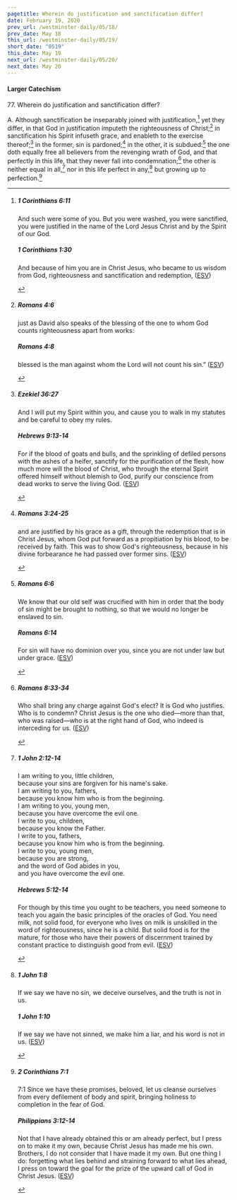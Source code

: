 ```yaml
---
pagetitle: Wherein do justification and sanctification differ?
date: February 19, 2020
prev_url: /westminster-daily/05/18/
prev_date: May 18
this_url: /westminster-daily/05/19/
short_date: "0519"
this_date: May 19
next_url: /westminster-daily/05/20/
next_date: May 20
---
```


#### Larger Catechism

77\. Wherein do justification and sanctification differ?

A. Although sanctification be inseparably joined with justification,[^fnref:wlc1] yet they differ, in that God in justification imputeth the righteousness of Christ;[^fnref:wlc2] in sanctification his Spirit infuseth grace, and enableth to the exercise thereof;[^fnref:wlc3] in the former, sin is pardoned;[^fnref:wlc4] in the other, it is subdued:[^fnref:wlc5] the one doth equally free all believers from the revenging wrath of God, and that perfectly in this life, that they never fall into condemnation;[^fnref:wlc6] the other is neither equal in all,[^fnref:wlc7] nor in this life perfect in any,[^fnref:wlc8] but growing up to perfection.[^fnref:wlc9]


[^fnref:wlc1]: <div class="esv"><h5>1 Corinthians 6:11</h5> <div class="esv-text"><p id="p46006011.01-1">And such were some of you. But you were washed, you were sanctified, you were justified in the name of the Lord Jesus Christ and by the Spirit of our God.</p> </div><h5>1 Corinthians 1:30</h5> <div class="esv-text"><p id="p46001030.01-2">And because of him you are in Christ Jesus, who became to us wisdom from God, righteousness and sanctification and redemption,  (<a href="http://www.esv.org" class="copyright">ESV</a>)</p> </div> </div>

[^fnref:wlc2]: <div class="esv"><h5>Romans 4:6</h5> <div class="esv-text"><p id="p45004006.01-1">just as David also speaks of the blessing of the one to whom God counts righteousness apart from works:</p> </div><h5>Romans 4:8</h5> <div class="esv-text"><div class="block-indent"> <p class="line-group" id="p45004008.01-2">blessed is the man against whom the Lord will not count his sin.&#8221;  (<a href="http://www.esv.org" class="copyright">ESV</a>)</p> </div> </div> </div>

[^fnref:wlc3]: <div class="esv"><h5>Ezekiel 36:27</h5> <div class="esv-text"><p id="p26036027.01-1">And I will put my Spirit within you, and cause you to walk in my statutes and be careful to obey my rules.</p> </div><h5>Hebrews 9:13-14</h5> <div class="esv-text"><p id="p58009013.01-2">For if the blood of goats and bulls, and the sprinkling of defiled persons with the ashes of a heifer, sanctify for the purification of the flesh, how much more will the blood of Christ, who through the eternal Spirit offered himself without blemish to God, purify our conscience from dead works to serve the living God.  (<a href="http://www.esv.org" class="copyright">ESV</a>)</p> </div> </div>

[^fnref:wlc4]: <div class="esv"><h5>Romans 3:24-25</h5> <div class="esv-text"><p id="p45003024.01-1">and are justified by his grace as a gift, through the redemption that is in Christ Jesus, whom God put forward as a propitiation by his blood, to be received by faith. This was to show God's righteousness, because in his divine forbearance he had passed over former sins.  (<a href="http://www.esv.org" class="copyright">ESV</a>)</p> </div> </div>

[^fnref:wlc5]: <div class="esv"><h5>Romans 6:6</h5> <div class="esv-text"><p id="p45006006.01-1">We know that our old self was crucified with him in order that the body of sin might be brought to nothing, so that we would no longer be enslaved to sin.</p> </div><h5>Romans 6:14</h5> <div class="esv-text"><p id="p45006014.01-2">For sin will have no dominion over you, since you are not under law but under grace.  (<a href="http://www.esv.org" class="copyright">ESV</a>)</p> </div> </div>

[^fnref:wlc6]: <div class="esv"><h5>Romans 8:33-34</h5> <div class="esv-text"><p id="p45008033.01-1">Who shall bring any charge against God's elect? It is God who justifies. Who is to condemn? Christ Jesus is the one who died&#8212;more than that, who was raised&#8212;who is at the right hand of God, who indeed is interceding for us.  (<a href="http://www.esv.org" class="copyright">ESV</a>)</p> </div> </div>

[^fnref:wlc7]: <div class="esv"><h5>1 John 2:12-14</h5> <div class="esv-text"><div class="block-indent"> <p class="line-group" id="p62002012.01-1">I am writing to you, little children,<br /> <span class="indent"></span>because your sins are forgiven for his name's sake.<br />  I am writing to you, fathers,<br /> <span class="indent"></span>because you know him who is from the beginning.<br /> I am writing to you, young men,<br /> <span class="indent"></span>because you have overcome the evil one.<br /> I write to you, children,<br /> <span class="indent"></span>because you know the Father.<br />  I write to you, fathers,<br /> <span class="indent"></span>because you know him who is from the beginning.<br /> I write to you, young men,<br /> <span class="indent"></span>because you are strong,<br /> <span class="indent"></span>and the word of God abides in you,<br /> <span class="indent"></span>and you have overcome the evil one.</p> </div> </div><h5>Hebrews 5:12-14</h5> <div class="esv-text"><p id="p58005012.01-2">For though by this time you ought to be teachers, you need someone to teach you again the basic principles of the oracles of God. You need milk, not solid food, for everyone who lives on milk is unskilled in the word of righteousness, since he is a child. But solid food is for the mature, for those who have their powers of discernment trained by constant practice to distinguish good from evil.  (<a href="http://www.esv.org" class="copyright">ESV</a>)</p> </div> </div>

[^fnref:wlc8]: <div class="esv"><h5>1 John 1:8</h5> <div class="esv-text"><p id="p62001008.01-1">If we say we have no sin, we deceive ourselves, and the truth is not in us.</p> </div><h5>1 John 1:10</h5> <div class="esv-text"><p id="p62001010.01-2">If we say we have not sinned, we make him a liar, and his word is not in us.  (<a href="http://www.esv.org" class="copyright">ESV</a>)</p> </div> </div>

[^fnref:wlc9]: <div class="esv"><h5>2 Corinthians 7:1</h5> <div class="esv-text"><p id="p47007001.01-1"><span class="chapter-num" id="v47007001-1">7:1&nbsp;</span>Since we have these promises, beloved, let us cleanse ourselves from every defilement of body and spirit, bringing holiness to completion in the fear of God.</p> </div><h5>Philippians 3:12-14</h5> <div class="esv-text"> <p id="p50003012.05-2">Not that I have already obtained this or am already perfect, but I press on to make it my own, because Christ Jesus has made me his own. Brothers, I do not consider that I have made it my own. But one thing I do: forgetting what lies behind and straining forward to what lies ahead, I press on toward the goal for the prize of the upward call of God in Christ Jesus.  (<a href="http://www.esv.org" class="copyright">ESV</a>)</p> </div> </div>

